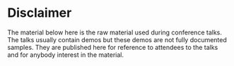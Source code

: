 # Disclaimer

The material below here is the raw material used during conference talks. The talks usually contain demos but these demos are not fully documented samples. They are published here for reference to attendees to the talks and for anybody interest in the material.